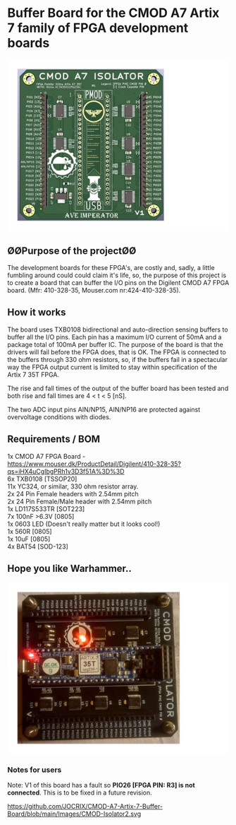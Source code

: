 # **Buffer Board for the CMOD A7 Artix 7 family of FPGA development boards**
![](https://github.com/JOCRIX/CMOD-A7-Artix-7-Buffer-Board/blob/main/Images/CMOD-Isolator2.svg)

## ØØPurpose of the projectØØ
The development boards for these FPGA's, are costly and, sadly, a little fumbling around
could could claim it's life, so, the purpose of this project is to create a board that can buffer the I/O pins
on the Digilent CMOD A7 FPGA board. (Mfr: 410-328-35, Mouser.com nr:424-410-328-35).

## **How it works**
The board uses TXB0108 bidirectional and auto-direction sensing buffers to buffer all the I/O pins. Each pin
has a maximum I/O current of 50mA and a package total of 100mA per buffer IC. The purpose of the board is 
that the drivers will fail before the FPGA does, that is OK. The FPGA is connected to the buffers through
330 ohm resistors, so, if the buffers fail in a spectacular way the FPGA output current is limited to stay
within specification of the Artix 7 35T FPGA.

The rise and fall times of the output of the buffer board has been tested and both rise and fall times are 4 < t < 5 [nS].

The two ADC input pins AIN/NP15, AIN/NP16 are protected against overvoltage conditions with diodes.


## **Requirements / BOM**

1x CMOD A7 FPGA Board - https://www.mouser.dk/ProductDetail/Digilent/410-328-35?qs=iHX4uCgIbgPRh1v3D3f51A%3D%3D
<br>
6x TXB0108 [TSSOP20]
<br>
11x YC324, or similar, 330 ohm resistor array.
<br>
2x 24 Pin Female headers with 2.54mm pitch
<br>
2x 24 Pin Female/Male header with 2.54mm pitch
<br>
1x LD117S533TR [SOT223]
<br>
7x 100nF >6.3V [0805]
<br>
1x 0603 LED (Doesn't really matter but it looks cool!)
<br>
1x 560R [0805]
<br>
1x 10uF [0805]
<br>
4x BAT54 [SOD-123]

## Hope you like Warhammer..

![](https://github.com/JOCRIX/CMOD-A7-Artix-7-Buffer-Board/blob/main/Images/CMOD-Isolator.svg)

### Notes for users
Note: V1 of this board has a fault so **PIO26 [FPGA PIN: R3] is not connected**. This is to be fixed in a future revision.

https://github.com/JOCRIX/CMOD-A7-Artix-7-Buffer-Board/blob/main/Images/CMOD-Isolator2.svg